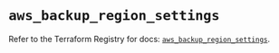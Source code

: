 # `aws_backup_region_settings`

Refer to the Terraform Registry for docs: [`aws_backup_region_settings`](https://registry.terraform.io/providers/hashicorp/aws/6.19.0/docs/resources/backup_region_settings).
